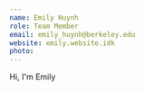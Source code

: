 ```yaml
---
name: Emily Huynh
role: Team Member
email: emily_huynh@berkeley.edu
website: emily.website.idk
photo: 
---
```


Hi, I'm Emily
